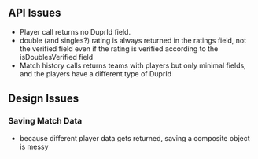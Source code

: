 

## API Issues

- Player call returns no DuprId field.
- double (and singles?) rating is always returned in the ratings field, not the verified field even
  if the rating is verified according to the isDoublesVerified field
- Match history calls returns teams with players but only minimal fields, and the players have a different type of DuprId

## Design Issues

### Saving Match Data

- because different player data gets returned, saving a composite object is messy

